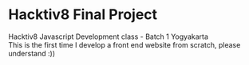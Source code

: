 # Hacktiv8 Final Project
Hacktiv8 Javascript Development class - Batch 1 Yogyakarta
<br>
This is the first time I develop a front end website from scratch, please understand :))